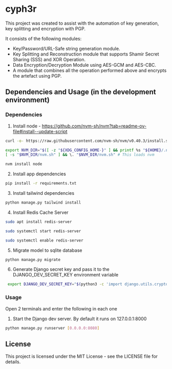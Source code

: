 # cyph3r

This project was created to assist with the automation of key generation, key splitting and encryption with PGP.

It consists of the following modules:

- Key/Password/URL-Safe string generation module.
- Key Splitting and Reconstruction module that supports Shamir Secret Sharing (SSS) and XOR Operation.
- Data Encryption/Decryption Module using AES-GCM and AES-CBC.
- A module that combines all the operation performed above and encrypts the artefact using PGP.

## Dependencies and Usage (in the development environment)

### Dependencies
1. Install node - https://github.com/nvm-sh/nvm?tab=readme-ov-file#install--update-script

```bash
curl -o- https://raw.githubusercontent.com/nvm-sh/nvm/v0.40.3/install.sh | bash

export NVM_DIR="$([ -z "${XDG_CONFIG_HOME-}" ] && printf %s "${HOME}/.nvm" || printf %s "${XDG_CONFIG_HOME}/nvm")"
[ -s "$NVM_DIR/nvm.sh" ] && \. "$NVM_DIR/nvm.sh" # This loads nvm

nvm install node

```

2. Install app dependencies

```bash
pip install -r requirements.txt
```

3. Install tailwind dependencies
```bash 
python manage.py tailwind install
```

4. Install Redis Cache Server
```bash
sudo apt install redis-server

sudo systemctl start redis-server

sudo systemctl enable redis-server
```

5. Migrate model to sqlite database
```bash
python manage.py migrate
```

6. Generate Django secret key and pass it to the DJANGO_DEV_SECRET_KEY environment variable
```bash
 export DJANGO_DEV_SECRET_KEY="$(python3 -c 'import django.utils.crypto; print(django.utils.crypto.get_random_string(50, "ABCDEFGHIJKLMNOPQRSTUVWXYZabcdefghijklmnopqrstuvwxyz0123456789!@#$%^&*()-="))')"
 ```

### Usage
Open 2 terminals and enter the following in each one

1. Start the Django dev server. By default it runs on 127.0.0.1:8000

```bash
python manage.py runserver [0.0.0.0:8080]
```


## License
This project is licensed under the MIT License - see the LICENSE file for details.